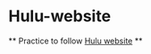 # Hulu-website
** Practice to follow [Hulu website](https://www.youtube.com/watch?v=9OVLaEjY-Rc&t=261s) **
